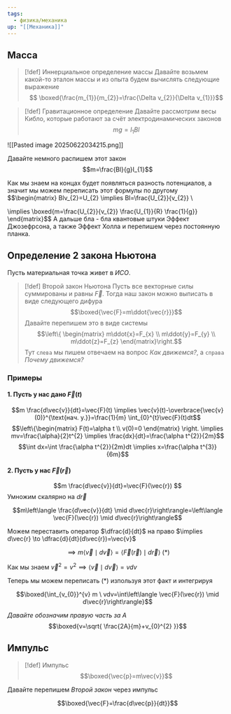 ```yaml
---
tags:
  - физика/механика
up: "[[Механика]]"
---
```

## Масса
> [!def] Иннерциальное определение массы
> Давайте возьмем какой-то эталон массы и из опыта будем вычислять следующие выражение  $$ \boxed{\frac{m_{1}}{m_{2}}=\frac{\Delta v_{2}}{\Delta v_{1}}}$$



> [!def] Гравитационное определение
> Давайте рассмотрим весы Кибло, которые работают за счёт электродинамических законов
> $$mg=I_{1}Bl$$
> 

![[Pasted image 20250622034215.png]]

Давайте немного распишем этот закон
$$m=\frac{Bl}{g}I_{1}$$

Как мы знаем на концах будет появляться разность потенциалов, а значит мы можем переписать этот формулы по другому
$$\begin{matrix}
Blv_{2}=U_{2} \implies Bl=\frac{U_{2}}{v_{2}} \\

 \implies \boxed{m=\frac{U_{2}}{v_{2}} \frac{U_{1}}{R} \frac{1}{g}}
\end{matrix}$$
А дальше бла - бла квантовые штуки Эффект Джозефрсона, а также Эффект Холла и перепишем через постоянную планка.

## Определение 2 закона Ньютона

Пусть материальная точка живет в *ИСО*.

> [!def] Второй закон Ньютона
> Пусть все векторные силы суммированы и равны $\vec{F}$.
> Тогда наш закон можно выписать в виде следующего дифура
> $$\boxed{\vec{F}=m\ddot{\vec{r}}}$$
> Давайте перепишем это в виде системы $$\left\{ \begin{matrix} m\ddot{x}=F_{x} \\
m\ddot{y}=F_{y} \\
m\ddot{z}=F_{z}
\end{matrix}\right.$$
Тут `слева` мы пишем отвечаем на вопрос *Как движемся?*, а `справа` *Почему движемся?*

### Примеры
#### 1. Пусть у нас дано $\vec{F}(t)$ 

$$m \frac{d\vec{v}}{dt}=\vec{F}(t) \implies \vec{v}(t)-\overbrace{\vec{v}(0)}^{\text{нач. у.}}=\frac{1}{m} \int_{0}^{t}\vec{F}(t)dt$$
$$\left\{\begin{matrix}
F(t)=\alpha t \\
v(0)=0
\end{matrix} \right. \implies mv=\frac{\alpha}{2}t^{2} \implies \frac{dx}{dt}=\frac{\alpha t^{2}}{2m}$$
$$\int dx=\int \frac{\alpha t^{2}}{2m}dt \implies x=\frac{\alpha t^{3}}{6m}$$

#### 2. Пусть у нас  $\vec{F}(\vec{r})$
$$m \frac{d\vec{v}}{dt}=\vec{F}(\vec{r}) $$
Умножим скалярно на $d\vec{r}$

$$m\left\langle \frac{d\vec{v}}{dt} \mid d\vec{r}\right\rangle=\left\langle \vec{F}(\vec{r}) \mid d\vec{r}\right\rangle$$

Можем переставить оператор $\dfrac{d}{dt}$ на право $\implies d\vec{r} \to \dfrac{d}{dt}(d\vec{r})=\vec{v}$

$$\implies m \left\langle \vec{v} \mid d\vec{v}\right\rangle=\left\langle \vec{F}(\vec{r})\mid d\vec{r}\right\rangle \ (*)$$

Как мы знаем $\vec{v}^{2}=v^{2} \implies\left\langle \vec{v}\mid d\vec{v}\right\rangle=vdv$

Теперь мы можем переписать (\*) изпользуя этот факт и интегрируя

$$\boxed{\int_{v_{0}}^{v} m \ vdv=\int\left\langle \vec{F}(\vec{r}) \mid d\vec{r}\right\rangle}$$

*Давайте обозначим правую часть за A*
$$\boxed{v=\sqrt{ \frac{2A}{m}+v_{0}^{2} }}$$

## Импульс
> [!def] Импульс
> $$\boxed{\vec{p}=m\vec{v}}$$

Давайте перепишем *Второй закон* через импульс

$$\boxed{\vec{F}=\frac{d\vec{p}}{dt}}$$

